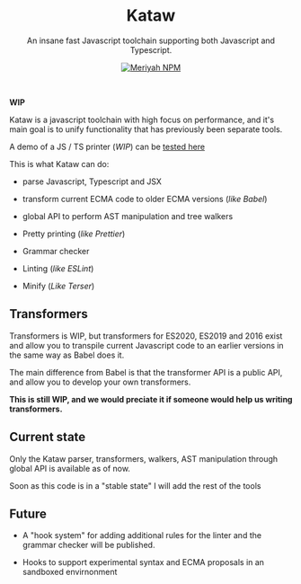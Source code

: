 <h1 align="center">Kataw</h1>

<p align="center"> An insane fast Javascript toolchain supporting both Javascript and Typescript.</p>

<p align="center">
<a href="https://github.com/kataw/kataw"><img src="https://img.shields.io/badge/code_style-kataw-ff69b4.svg?style=flat-square" alt="Meriyah NPM"/></a>
</p>
<br>

**WIP**

Kataw is a javascript toolchain with high focus on performance, and it's main goal is to unify functionality that has previously been separate tools.

A demo of a JS / TS printer (*WIP*) can be [tested here](https://kataw.github.io/kataw/kataw_print/)

This is what Kataw can do:

- parse Javascript, Typescript and JSX

- transform current ECMA code to older ECMA versions (_like Babel_)

- global API to perform AST manipulation and tree walkers

- Pretty printing (_like Prettier_)

- Grammar checker

- Linting (_like ESLint_)

- Minify (_Like Terser_)

## Transformers

Transformers is WIP, but transformers for ES2020, ES2019 and 2016 exist and allow you to transpile current Javascript code to an earlier versions in the same way as Babel does it.

The main difference from Babel is that the transformer API is a public API, and allow you to develop your own transformers.

**This is still WIP, and we would preciate it if someone would help us writing transformers.**

## Current state

Only the Kataw parser, transformers, walkers, AST manipulation through global API is available as of now.

Soon as this code is in a "stable state" I will add the rest of the tools

## Future

- A "hook system" for adding additional rules for the linter and the grammar checker will be published.

- Hooks to support experimental syntax and ECMA proposals in an sandboxed envirnonment
